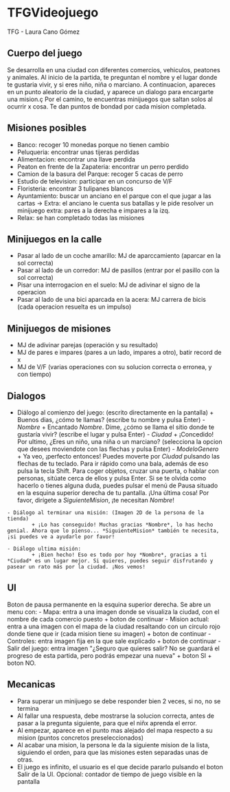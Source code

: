 # TFGVideojuego
TFG - Laura Cano Gómez


## Cuerpo del juego
Se desarrolla en una ciudad con diferentes comercios, vehiculos, peatones y animales.
Al inicio de la partida, te preguntan el nombre y el lugar donde te gustaria vivir, y si eres niño, niña o marciano.
A continuacion, apareces en un punto aleatorio de la ciudad, y aparece un dialogo para encargarte una mision.ç
Por el camino, te encuentras minijuegos que saltan solos al ocurrir x cosa.
Te dan puntos de bondad por cada mision completada.


## Misiones posibles
   - Banco: recoger 10 monedas porque no tienen cambio
   - Peluqueria: encontrar unas tijeras perdidas
   - Alimentacion: encontrar una llave perdida
   - Peaton en frente de la Zapateria: encontrar un perro perdido
   - Camion de la basura del Parque: recoger 5 cacas de perro
   - Estudio de television: participar en un concurso de V/F
   - Floristeria: encontrar 3 tulipanes blancos
   - Ayuntamiento: buscar un anciano en el parque con el que jugar a las cartas -> Extra: el anciano le cuenta sus batallas y le pide resolver un minijuego extra: pares a la derecha e impares a la izq.
   - Relax: se han completado todas las misiones


## Minijuegos en la calle
   - Pasar al lado de un coche amarillo: MJ de aparccamiento (aparcar en la sol correcta)
   - Pasar al lado de un corredor: MJ de pasillos (entrar por el pasillo con la sol correcta)
   - Pisar una interrogacion en el suelo: MJ de adivinar el signo de la operacion
   - Pasar al lado de una bici aparcada en la acera: MJ carrera de bicis (cada operacion resuelta es un impulso)


## Minijuegos de misiones
   - MJ de adivinar parejas (operación y su resultado)
   - MJ de pares e impares (pares a un lado, impares a otro), batir record de x
   - MJ de V/F (varias operaciones con su solucion correcta o erronea, y con tiempo)


## Dialogos
   - Diálogo al comienzo del juego: (escrito directamente en la pantalla)
            + Buenos dias, ¿cómo te llamas? (escribe tu nombre y pulsa Enter)
            - *Nombre*
            + Encantado *Nombre*. Dime, ¿cómo se llama el sitio donde te gustaría vivir? (escribe el lugar y pulsa Enter)
            - *Ciudad*
            + ¡Concedido! Por ultimo, ¿Eres un niño, una niña o un marciano? (selecciona la opcion que desees moviendote con las flechas y pulsa Enter)
            - *ModeloGenero*
            + Ya veo, ¡perfecto entonces! Puedes moverte por *Ciudad* pulsando las flechas de tu teclado. Para ir rápido como una bala, además de eso pulsa la tecla Shift. Para coger objetos, cruzar una puerta, o hablar con personas, sitúate cerca de ellos y pulsa Enter. Si se te olvida como hacerlo o tienes alguna duda, puedes pulsar el menú de Pausa situado en la esquina superior derecha de tu pantalla.
            ¡Una última cosa! Por favor, dirígete a *SiguienteMision*, ¡te necesitan *Nombre*!

    - Diálogo al terminar una misión: (Imagen 2D de la persona de la tienda)
            + ¡Lo has conseguido! Muchas gracias *Nombre*, lo has hecho genial. Ahora que lo pienso... *SiguienteMision* también te necesita, ¡si puedes ve a ayudarle por favor!

    - Diálogo ultima misión: 
            + ¡Bien hecho! Eso es todo por hoy *Nombre*, gracias a ti *Ciudad* es un lugar mejor. Si quieres, puedes seguir disfrutando y pasear un rato más por la ciudad. ¡Nos vemos!


## UI 
Boton de pausa permanente en la esquina superior derecha. Se abre un menu con: 
    - Mapa: entra a una imagen donde se visualiza la ciudad, con el nombre de cada comercio puesto + boton de continuar
    - Mision actual: entra a una imagen con el mapa de la ciudad resaltando con un circulo rojo  donde tiene que ir (cada mision tiene su imagen) + boton de continuar
    - Controles: entra imagen fija en la que sale explicado + boton de continuar
    - Salir del juego: entra imagen "¿Seguro que quieres salir? No se guardará el progreso de esta partida, pero podrás empezar una nueva" + boton SI + boton NO.
    

## Mecanicas    
   - Para superar un minijuego se debe responder bien 2 veces, si no, no se termina
   - Al fallar una respuesta, debe mostrarse la solucion correcta, antes de pasar a la pregunta siguiente, para que el niñx aprenda el error.
   - Al empezar, aparece en el punto mas alejado del mapa respecto a su mision (puntos concretos preseleccionados)
   - Al acabar una mision, la persona le da la siguiente mision de la lista, siguiendo el orden, para que las misiones esten separadas unas de otras.
   - El juego es infinito, el usuario es el que decide pararlo pulsando el boton Salir de la UI.
   Opcional: contador de tiempo de juego visible en la pantalla




